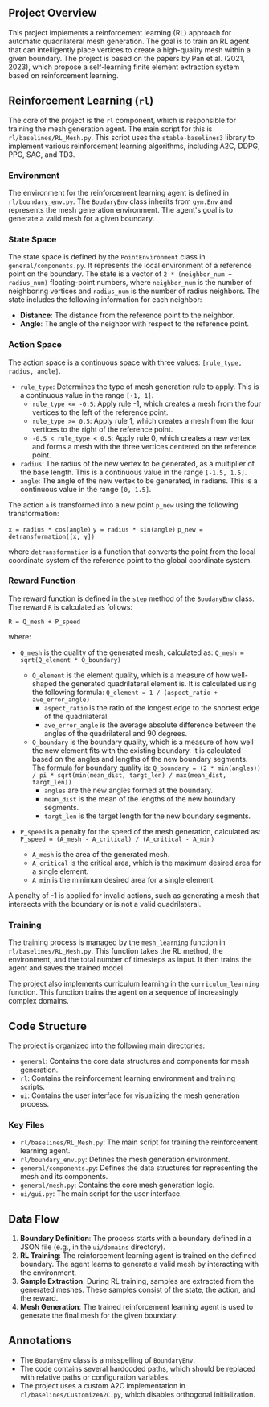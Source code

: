 ## Project Overview

This project implements a reinforcement learning (RL) approach for automatic quadrilateral mesh generation. The goal is to train an RL agent that can intelligently place vertices to create a high-quality mesh within a given boundary. The project is based on the papers by Pan et al. (2021, 2023), which propose a self-learning finite element extraction system based on reinforcement learning.

## Reinforcement Learning (`rl`)

The core of the project is the `rl` component, which is responsible for training the mesh generation agent. The main script for this is `rl/baselines/RL_Mesh.py`. This script uses the `stable-baselines3` library to implement various reinforcement learning algorithms, including A2C, DDPG, PPO, SAC, and TD3.

### Environment

The environment for the reinforcement learning agent is defined in `rl/boundary_env.py`. The `BoudaryEnv` class inherits from `gym.Env` and represents the mesh generation environment. The agent's goal is to generate a valid mesh for a given boundary.

### State Space

The state space is defined by the `PointEnvironment` class in `general/components.py`. It represents the local environment of a reference point on the boundary. The state is a vector of `2 * (neighbor_num + radius_num)` floating-point numbers, where `neighbor_num` is the number of neighboring vertices and `radius_num` is the number of radius neighbors. The state includes the following information for each neighbor:

-   **Distance**: The distance from the reference point to the neighbor.
-   **Angle**: The angle of the neighbor with respect to the reference point.

### Action Space

The action space is a continuous space with three values: `[rule_type, radius, angle]`.

-   `rule_type`: Determines the type of mesh generation rule to apply. This is a continuous value in the range `[-1, 1]`.
    -   `rule_type <= -0.5`: Apply rule -1, which creates a mesh from the four vertices to the left of the reference point.
    -   `rule_type >= 0.5`: Apply rule 1, which creates a mesh from the four vertices to the right of the reference point.
    -   `-0.5 < rule_type < 0.5`: Apply rule 0, which creates a new vertex and forms a mesh with the three vertices centered on the reference point.
-   `radius`: The radius of the new vertex to be generated, as a multiplier of the base length. This is a continuous value in the range `[-1.5, 1.5]`.
-   `angle`: The angle of the new vertex to be generated, in radians. This is a continuous value in the range `[0, 1.5]`.

The action `a` is transformed into a new point `p_new` using the following transformation:

`x = radius * cos(angle)`
`y = radius * sin(angle)`
`p_new = detransformation([x, y])`

where `detransformation` is a function that converts the point from the local coordinate system of the reference point to the global coordinate system.

### Reward Function

The reward function is defined in the `step` method of the `BoudaryEnv` class. The reward `R` is calculated as follows:

`R = Q_mesh + P_speed`

where:

-   `Q_mesh` is the quality of the generated mesh, calculated as:
    `Q_mesh = sqrt(Q_element * Q_boundary)`
    -   `Q_element` is the element quality, which is a measure of how well-shaped the generated quadrilateral element is. It is calculated using the following formula:
        `Q_element = 1 / (aspect_ratio + ave_error_angle)`
        -   `aspect_ratio` is the ratio of the longest edge to the shortest edge of the quadrilateral.
        -   `ave_error_angle` is the average absolute difference between the angles of the quadrilateral and 90 degrees.
    -   `Q_boundary` is the boundary quality, which is a measure of how well the new element fits with the existing boundary. It is calculated based on the angles and lengths of the new boundary segments. The formula for boundary quality is:
        `Q_boundary = (2 * min(angles)) / pi * sqrt(min(mean_dist, targt_len) / max(mean_dist, targt_len))`
        - `angles` are the new angles formed at the boundary.
        - `mean_dist` is the mean of the lengths of the new boundary segments.
        - `targt_len` is the target length for the new boundary segments.

-   `P_speed` is a penalty for the speed of the mesh generation, calculated as:
    `P_speed = (A_mesh - A_critical) / (A_critical - A_min)`
    -   `A_mesh` is the area of the generated mesh.
    -   `A_critical` is the critical area, which is the maximum desired area for a single element.
    -   `A_min` is the minimum desired area for a single element.

A penalty of -1 is applied for invalid actions, such as generating a mesh that intersects with the boundary or is not a valid quadrilateral.

### Training

The training process is managed by the `mesh_learning` function in `rl/baselines/RL_Mesh.py`. This function takes the RL method, the environment, and the total number of timesteps as input. It then trains the agent and saves the trained model.

The project also implements curriculum learning in the `curriculum_learning` function. This function trains the agent on a sequence of increasingly complex domains.

## Code Structure

The project is organized into the following main directories:

-   `general`: Contains the core data structures and components for mesh generation.
-   `rl`: Contains the reinforcement learning environment and training scripts.
-   `ui`: Contains the user interface for visualizing the mesh generation process.

### Key Files

-   `rl/baselines/RL_Mesh.py`: The main script for training the reinforcement learning agent.
-   `rl/boundary_env.py`: Defines the mesh generation environment.
-   `general/components.py`: Defines the data structures for representing the mesh and its components.
-   `general/mesh.py`: Contains the core mesh generation logic.
-   `ui/gui.py`: The main script for the user interface.

## Data Flow

1.  **Boundary Definition**: The process starts with a boundary defined in a JSON file (e.g., in the `ui/domains` directory).
2.  **RL Training**: The reinforcement learning agent is trained on the defined boundary. The agent learns to generate a valid mesh by interacting with the environment.
3.  **Sample Extraction**: During RL training, samples are extracted from the generated meshes. These samples consist of the state, the action, and the reward.
4.  **Mesh Generation**: The trained reinforcement learning agent is used to generate the final mesh for the given boundary.

## Annotations

-   The `BoudaryEnv` class is a misspelling of `BoundaryEnv`.
-   The code contains several hardcoded paths, which should be replaced with relative paths or configuration variables.
-   The project uses a custom A2C implementation in `rl/baselines/CustomizeA2C.py`, which disables orthogonal initialization.